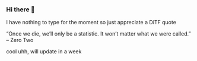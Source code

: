 ### Hi there 👋

I have nothing to type for the moment so just appreciate a DiTF quote

“Once we die, we’ll only be a statistic. It won’t matter what we were called.” – Zero Two

cool uhh, will update in a week 
